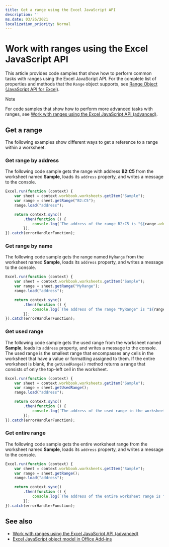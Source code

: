 ```yaml
---
title: Get a range using the Excel JavaScript API
description: ''
ms.date: 03/26/2021
localization_priority: Normal
---
```


# Work with ranges using the Excel JavaScript API

This article provides code samples that show how to perform common tasks with ranges using the Excel JavaScript API. For the complete list of properties and methods that the `Range` object supports, see [Range Object (JavaScript API for Excel)](/javascript/api/excel/excel.range).

> [!NOTE]
> For code samples that show how to perform more advanced tasks with ranges, see [Work with ranges using the Excel JavaScript API (advanced)](excel-add-ins-ranges-advanced.md).

## Get a range

The following examples show different ways to get a reference to a range within a worksheet.

### Get range by address

The following code sample gets the range with address **B2:C5** from the worksheet named **Sample**, loads its `address` property, and writes a message to the console.

```js
Excel.run(function (context) {
    var sheet = context.workbook.worksheets.getItem("Sample");
    var range = sheet.getRange("B2:C5");
    range.load("address");

    return context.sync()
        .then(function () {
            console.log(`The address of the range B2:C5 is "${range.address}"`);
        });
}).catch(errorHandlerFunction);
```

### Get range by name

The following code sample gets the range named `MyRange` from the worksheet named **Sample**, loads its `address` property, and writes a message to the console.

```js
Excel.run(function (context) {
    var sheet = context.workbook.worksheets.getItem("Sample");
    var range = sheet.getRange("MyRange");
    range.load("address");

    return context.sync()
        .then(function () {
            console.log(`The address of the range "MyRange" is "${range.address}"`);
        });
}).catch(errorHandlerFunction);
```

### Get used range

The following code sample gets the used range from the worksheet named **Sample**, loads its `address` property, and writes a message to the console. The used range is the smallest range that encompasses any cells in the worksheet that have a value or formatting assigned to them. If the entire worksheet is blank, the `getUsedRange()` method returns a range that consists of only the top-left cell in the worksheet.

```js
Excel.run(function (context) {
    var sheet = context.workbook.worksheets.getItem("Sample");
    var range = sheet.getUsedRange();
    range.load("address");

    return context.sync()
        .then(function () {
            console.log(`The address of the used range in the worksheet is "${range.address}"`);
        });
}).catch(errorHandlerFunction);
```

### Get entire range

The following code sample gets the entire worksheet range from the worksheet named **Sample**, loads its `address` property, and writes a message to the console.

```js
Excel.run(function (context) {
    var sheet = context.workbook.worksheets.getItem("Sample");
    var range = sheet.getRange();
    range.load("address");

    return context.sync()
        .then(function () {
            console.log(`The address of the entire worksheet range is "${range.address}"`);
        });
}).catch(errorHandlerFunction);
```

## See also

- [Work with ranges using the Excel JavaScript API (advanced)](excel-add-ins-ranges-advanced.md)
- [Excel JavaScript object model in Office Add-ins](excel-add-ins-core-concepts.md)
